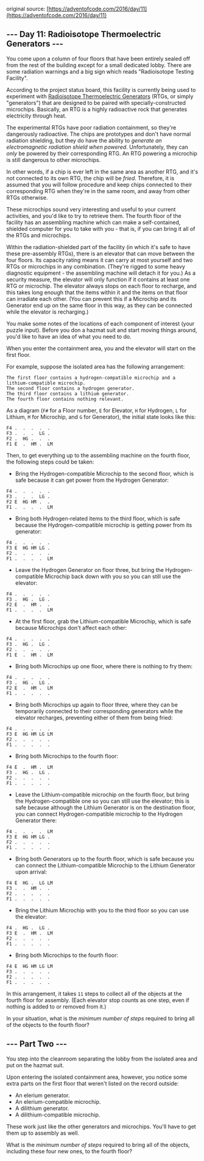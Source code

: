original source: [https://adventofcode.com/2016/day/11](https://adventofcode.com/2016/day/11)
## --- Day 11: Radioisotope Thermoelectric Generators ---
You come upon a column of four floors that have been entirely sealed off from the rest of the building except for a small dedicated lobby.  There are some radiation warnings and a big sign which reads "Radioisotope Testing Facility".

According to the project status board, this facility is currently being used to experiment with [Radioisotope Thermoelectric Generators](https://en.wikipedia.org/wiki/Radioisotope_thermoelectric_generator) (RTGs, or simply "generators") that are designed to be paired with specially-constructed microchips. Basically, an RTG is a highly radioactive rock that generates electricity through heat.

The experimental RTGs have poor radiation containment, so they're dangerously radioactive. The chips are prototypes and don't have normal radiation shielding, but they do have the ability to *generate an electromagnetic radiation shield when powered*.  Unfortunately, they can *only* be powered by their corresponding RTG. An RTG powering a microchip is still dangerous to other microchips.

In other words, if a chip is ever left in the same area as another RTG, and it's not connected to its own RTG, the chip will be *fried*. Therefore, it is assumed that you will follow procedure and keep chips connected to their corresponding RTG when they're in the same room, and away from other RTGs otherwise.

These microchips sound very interesting and useful to your current activities, and you'd like to try to retrieve them.  The fourth floor of the facility has an assembling machine which can make a self-contained, shielded computer for you to take with you - that is, if you can bring it all of the RTGs and microchips.

Within the radiation-shielded part of the facility (in which it's safe to have these pre-assembly RTGs), there is an elevator that can move between the four floors. Its capacity rating means it can carry at most yourself and two RTGs or microchips in any combination. (They're rigged to some heavy diagnostic equipment - the assembling machine will detach it for you.) As a security measure, the elevator will only function if it contains at least one RTG or microchip. The elevator always stops on each floor to recharge, and this takes long enough that the items within it and the items on that floor can irradiate each other. (You can prevent this if a Microchip and its Generator end up on the same floor in this way, as they can be connected while the elevator is recharging.)

You make some notes of the locations of each component of interest (your puzzle input). Before you don a hazmat suit and start moving things around, you'd like to have an idea of what you need to do.

When you enter the containment area, you and the elevator will start on the first floor.

For example, suppose the isolated area has the following arrangement:

```
The first floor contains a hydrogen-compatible microchip and a lithium-compatible microchip.
The second floor contains a hydrogen generator.
The third floor contains a lithium generator.
The fourth floor contains nothing relevant.
```

As a diagram (`F#` for a Floor number, `E` for Elevator, `H` for Hydrogen, `L` for Lithium, `M` for Microchip, and `G` for Generator), the initial state looks like this:

```
F4 .  .  .  .  .  
F3 .  .  .  LG .  
F2 .  HG .  .  .  
F1 E  .  HM .  LM 
```

Then, to get everything up to the assembling machine on the fourth floor, the following steps could be taken:


 - Bring the Hydrogen-compatible Microchip to the second floor, which is safe because it can get power from the Hydrogen Generator:
```
F4 .  .  .  .  .  
F3 .  .  .  LG .  
F2 E  HG HM .  .  
F1 .  .  .  .  LM 
```

 - Bring both Hydrogen-related items to the third floor, which is safe because the Hydrogen-compatible microchip is getting power from its generator:
```
F4 .  .  .  .  .  
F3 E  HG HM LG .  
F2 .  .  .  .  .  
F1 .  .  .  .  LM 
```

 - Leave the Hydrogen Generator on floor three, but bring the Hydrogen-compatible Microchip back down with you so you can still use the elevator:
```
F4 .  .  .  .  .  
F3 .  HG .  LG .  
F2 E  .  HM .  .  
F1 .  .  .  .  LM 
```

 - At the first floor, grab the Lithium-compatible Microchip, which is safe because Microchips don't affect each other:
```
F4 .  .  .  .  .  
F3 .  HG .  LG .  
F2 .  .  .  .  .  
F1 E  .  HM .  LM 
```

 - Bring both Microchips up one floor, where there is nothing to fry them:
```
F4 .  .  .  .  .  
F3 .  HG .  LG .  
F2 E  .  HM .  LM 
F1 .  .  .  .  .  
```

 - Bring both Microchips up again to floor three, where they can be temporarily connected to their corresponding generators while the elevator recharges, preventing either of them from being fried:
```
F4 .  .  .  .  .  
F3 E  HG HM LG LM 
F2 .  .  .  .  .  
F1 .  .  .  .  .  
```

 - Bring both Microchips to the fourth floor:
```
F4 E  .  HM .  LM 
F3 .  HG .  LG .  
F2 .  .  .  .  .  
F1 .  .  .  .  .  
```

 - Leave the Lithium-compatible microchip on the fourth floor, but bring the Hydrogen-compatible one so you can still use the elevator; this is safe because although the Lithium Generator is on the destination floor, you can connect Hydrogen-compatible microchip to the Hydrogen Generator there:
```
F4 .  .  .  .  LM 
F3 E  HG HM LG .  
F2 .  .  .  .  .  
F1 .  .  .  .  .  
```

 - Bring both Generators up to the fourth floor, which is safe because you can connect the Lithium-compatible Microchip to the Lithium Generator upon arrival:
```
F4 E  HG .  LG LM 
F3 .  .  HM .  .  
F2 .  .  .  .  .  
F1 .  .  .  .  .  
```

 - Bring the Lithium Microchip with you to the third floor so you can use the elevator:
```
F4 .  HG .  LG .  
F3 E  .  HM .  LM 
F2 .  .  .  .  .  
F1 .  .  .  .  .  
```

 - Bring both Microchips to the fourth floor:
```
F4 E  HG HM LG LM 
F3 .  .  .  .  .  
F2 .  .  .  .  .  
F1 .  .  .  .  .  
```


In this arrangement, it takes `11` steps to collect all of the objects at the fourth floor for assembly. (Each elevator stop counts as one step, even if nothing is added to or removed from it.)

In your situation, what is the *minimum number of steps* required to bring all of the objects to the fourth floor?


## --- Part Two ---
You step into the cleanroom separating the lobby from the isolated area and put on the hazmat suit.

Upon entering the isolated containment area, however, you notice some extra parts on the first floor that weren't listed on the record outside:


 - An elerium generator.
 - An elerium-compatible microchip.
 - A dilithium generator.
 - A dilithium-compatible microchip.

These work just like the other generators and microchips. You'll have to get them up to assembly as well.

What is the *minimum number of steps* required to bring all of the objects, including these four new ones, to the fourth floor?


